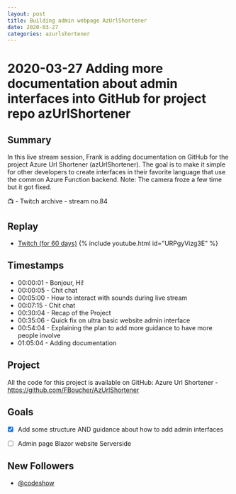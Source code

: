 ```yaml
---
layout: post
title: Building admin webpage AzUrlShortener
date: 2020-03-27
categories: azurlshortener
---
```



# 2020-03-27 Adding more documentation about admin interfaces into GitHub for project repo azUrlShortener

## Summary

In this live stream session, Frank is adding documentation on GitHub for the project Azure Url Shortener (azUrlShortener). The goal is to make it simple for other developers to create interfaces in their favorite language that use the common Azure Function backend. Note: The camera froze a few time but it got fixed.

📺 - Twitch archive - stream no.84

## Replay


- [Twitch (for 60 days)](https://www.twitch.tv/videos/576593435)
{% include youtube.html id="URPgyVizg3E" %}
<br/><!--more-->


## Timestamps


- 00:00:01 - Bonjour, Hi!
- 00:00:05 - Chit chat
- 00:05:00 - How to interact with sounds during live stream
- 00:07:15 - Chit chat
- 00:30:04 - Recap of the Project
- 00:35:06 - Quick fix on ultra basic website admin interface
- 00:54:04 - Explaining the plan to add more guidance to have more people involve
- 01:05:04 - Adding documentation 


Project
-------

All the code for this project is available on GitHub: Azure Url Shortener - https://github.com/FBoucher/AzUrlShortener


Goals
-----

- [X] Add some structure AND guidance about how to add admin interfaces
- [ ] Admin page Blazor website Serverside


New Followers
-------------

- [@codeshow](https://www.twitch.tv/codeshow)
